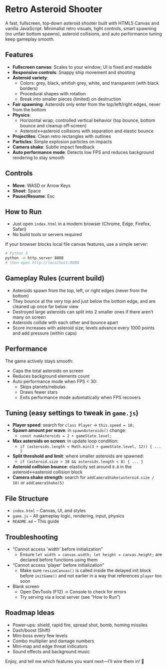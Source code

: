 # Retro Asteroid Shooter

A fast, fullscreen, top‑down asteroid shooter built with HTML5 Canvas and vanilla JavaScript. Minimalist retro visuals, tight controls, smart spawning (no unfair bottom spawns), asteroid collisions, and auto performance tuning keep gameplay smooth.

## Features

- **Fullscreen canvas**: Scales to your window; UI is fixed and readable
- **Responsive controls**: Snappy ship movement and shooting
- **Asteroid variety**:
  - Colors: grey, black, whitish grey, white, and transparent (with black borders)
  - Procedural shapes with rotation
  - Break into smaller pieces (limited) on destruction
- **Fair spawning**: Asteroids only enter from the top/left/right edges, never from the bottom
- **Physics**:
  - Horizontal wrap; controlled vertical behavior (top bounce, bottom bounce and cleanup off‑screen)
  - Asteroid↔asteroid collisions with separation and elastic bounce
- **Projectiles**: Clean retro rectangles with outlines
- **Particles**: Simple explosion particles on impacts
- **Camera shake**: Subtle impact feedback
- **Auto performance mode**: Detects low FPS and reduces background rendering to stay smooth

## Controls

- **Move**: WASD or Arrow Keys
- **Shoot**: Space
- **Pause/Resume**: Esc

## How to Run

- Just open `index.html` in a modern browser (Chrome, Edge, Firefox, Safari)
- No build tools or servers required

If your browser blocks local file canvas features, use a simple server:
```bash
# Python 3
python -m http.server 8080
# then open http://localhost:8080
```

## Gameplay Rules (current build)

- Asteroids spawn from the top, left, or right edges (never from the bottom)
- They bounce at the very top and just below the bottom edge, and are cleaned up once far below view
- Destroyed large asteroids can split into 2 smaller ones if there aren’t many on screen
- Asteroids collide with each other and bounce apart
- Score increases with asteroid size; levels advance every 1000 points and add pressure (within caps)

## Performance

The game actively stays smooth:
- Caps the total asteroids on screen
- Reduces background elements count
- Auto performance mode when FPS < 30:
  - Skips planets/nebulas
  - Draws fewer stars
  - Exits performance mode automatically when FPS recovers

## Tuning (easy settings to tweak in `game.js`)

- **Player speed**: search for `class Player` → `this.speed = 10;`
- **Spawn amount per wave**: in `spawnAsteroids()` change:
  - `const numAsteroids = 2 + gameState.level;`
- **Max asteroids on screen**: in update loop condition:
  - `if (asteroids.length < Math.min(3 + gameState.level, 12)) { ... }`
- **Split threshold and limit**: where smaller asteroids are spawned:
  - `if (asteroid.size > 30 && asteroids.length < 8) { ... }`
- **Asteroid collision bounce**: elasticity set around `0.8` in the asteroid↔asteroid collision block
- **Camera shake strength**: search for `addCameraShake(asteroid.size / 10)` or `addCameraShake(5)`

## File Structure

- `index.html` – Canvas, UI, and styles
- `game.js` – All gameplay logic, rendering, input, physics
- `README.md` – This guide

## Troubleshooting

- “Cannot access 'width' before initialization”
  - Ensure `let width = canvas.width; let height = canvas.height;` are declared before functions using them
- “Cannot access 'player' before initialization”
  - Make sure `resizeCanvas()` is called inside the delayed init block before `initGame()` and not earlier in a way that references `player` too soon
- Blank screen
  - Open DevTools (F12) → Console to check for errors
  - Try serving via a local server (see “How to Run”)

## Roadmap Ideas

- Power‑ups: shield, rapid fire, spread shot, bomb, homing missiles
- Dash/boost (Shift)
- Mini‑boss every few levels
- Combo multiplier and damage numbers
- Mini‑map and edge threat indicators
- Sound effects and background music

Enjoy, and tell me which features you want next—I’ll wire them in! 🚀 